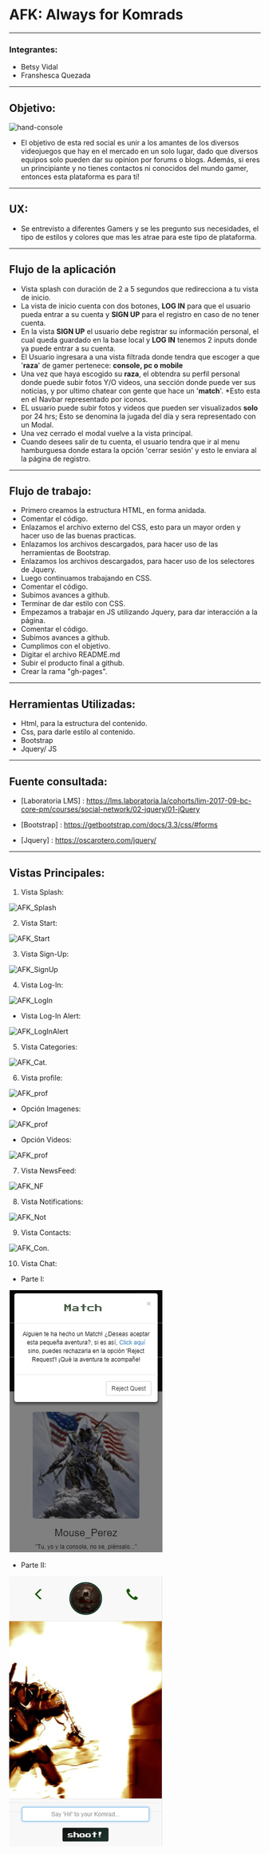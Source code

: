 # AFK: Always for Komrads
___  

### Integrantes:
- Betsy Vidal
- Franshesca Quezada

___  

## Objetivo:  

![hand-console](assets/images/hand-console.png)

- El objetivo de esta red social es unir a los amantes de los diversos videojuegos que hay en el mercado en un solo lugar, dado que diversos equipos solo pueden dar su opinion por forums o blogs. Además, si eres un principiante y no tienes contactos ni conocidos del mundo gamer, entonces esta plataforma es para tí!  

___

## UX: 

- Se entrevisto a diferentes Gamers y se les pregunto sus necesidades, el tipo de estilos y colores que mas les atrae para este tipo de plataforma.

___

## Flujo de la aplicación

- Vista splash con duración de 2 a 5 segundos que redirecciona a tu vista de inicio. 
- La vista de inicio cuenta con dos botones, __LOG IN__ para que el usuario pueda entrar a su cuenta y  __SIGN UP__ para el registro en caso de no tener cuenta.  
- En la vista __SIGN UP__ el usuario debe registrar su información personal, el cual queda guardado en la base local y __LOG IN__ tenemos 2 inputs donde ya puede entrar a su cuenta.
- El Usuario ingresara a una vista filtrada donde tendra que escoger a que '**raza**' de gamer pertenece: **console, pc o mobile**
- Una vez que haya escogido su **raza**, el obtendra su perfil personal donde puede subir fotos Y/O videos, una sección donde puede ver sus noticias, y por ultimo chatear con gente que hace un '__match__'. *Esto esta en el Navbar representado por iconos.
- EL usuario puede subir fotos y videos que pueden ser visualizados __solo__ por 24 hrs; Esto se denomina la jugada del día y sera representado con un Modal.
- Una vez cerrado el modal vuelve a la vista principal.
- Cuando desees salir de tu cuenta, el usuario tendra que ir al menu hamburguesa donde estara la opción 'cerrar sesión' y esto le enviara al la página de registro.

___

## Flujo de trabajo:

- Primero creamos la estructura HTML, en forma anidada.
- Comentar el código.
- Enlazamos el archivo externo del CSS, esto para un mayor orden y hacer uso de las buenas practicas.
- Enlazamos los archivos descargados, para hacer uso de las herramientas de Bootstrap.
- Enlazamos los archivos descargados, para hacer uso de los selectores de Jquery.
- Luego continuamos trabajando en CSS.
- Comentar el código.
- Subimos avances a github.
- Terminar de dar estilo con CSS.
- Empezamos a trabajar en JS utilizando Jquery, para dar interacción a la página.
- Comentar el código.
- Subimos avances a github.
- Cumplimos con el objetivo.
- Digitar el archivo README.md
- Subir el producto final a github.
- Crear la rama "gh-pages".

___

## Herramientas Utilizadas:

- Html, para la estructura del contenido.
- Css, para darle estilo al contenido.
- Bootstrap
- Jquery/ JS

___

## Fuente consultada:

- [Laboratoria LMS] : https://lms.laboratoria.la/cohorts/lim-2017-09-bc-core-pm/courses/social-network/02-jquery/01-jQuery

- [Bootstrap] : https://getbootstrap.com/docs/3.3/css/#forms


- [Jquery] : 
https://oscarotero.com/jquery/

___

## Vistas Principales: 

1. Vista Splash:

![AFK_Splash](../assets/readme/1.png)

2. Vista Start:

![AFK_Start](../assets/readme/2.png)

3. Vista Sign-Up:

![AFK_SignUp](../assets/readme/3.png)

4. Vista Log-In:

![AFK_LogIn](../assets/readme/4.png)

  - Vista Log-In Alert:

![AFK_LogInAlert](../assets/readme/4.1.png)

5. Vista Categories:

![AFK_Cat.](../assets/readme/5.png)

6. Vista profile:

![AFK_prof](../assets/readme/6.png)

  - Opción Imagenes:

![AFK_prof](../assets/readme/6-im.png)

  - Opción Videos:
  
![AFK_prof](../assets/readme/7-vid.png)

7. Vista NewsFeed:

![AFK_NF](../assets/readme/8-nf.png)

8. Vista Notifications:

![AFK_Not](../assets/readme/9-not.png)

9. Vista Contacts:

![AFK_Con.](../assets/readme/10-cont.png)

10. Vista Chat:

  - Parte I:

![chat](./assets/readme/11.png)

  - Parte II:

![AFK_Chat 2](/assets/readme/11.1-chat.png)









